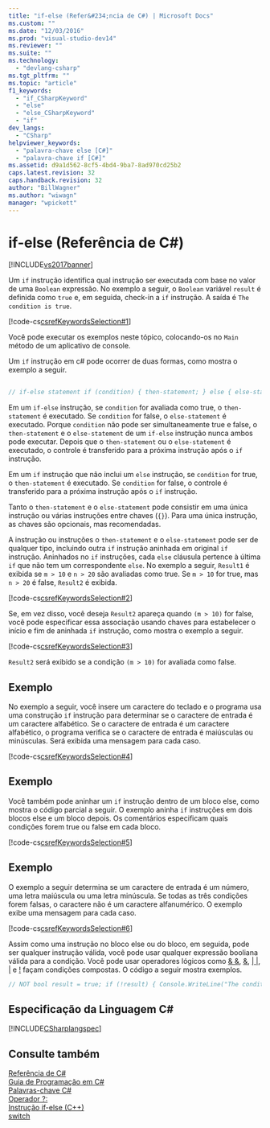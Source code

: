 ```yaml
---
title: "if-else (Refer&#234;ncia de C#) | Microsoft Docs"
ms.custom: ""
ms.date: "12/03/2016"
ms.prod: "visual-studio-dev14"
ms.reviewer: ""
ms.suite: ""
ms.technology: 
  - "devlang-csharp"
ms.tgt_pltfrm: ""
ms.topic: "article"
f1_keywords: 
  - "if_CSharpKeyword"
  - "else"
  - "else_CSharpKeyword"
  - "if"
dev_langs: 
  - "CSharp"
helpviewer_keywords: 
  - "palavra-chave else [C#]"
  - "palavra-chave if [C#]"
ms.assetid: d9a1d562-8cf5-4bd4-9ba7-8ad970cd25b2
caps.latest.revision: 32
caps.handback.revision: 32
author: "BillWagner"
ms.author: "wiwagn"
manager: "wpickett"
---
```

# if-else (Refer&#234;ncia de C#)
[!INCLUDE[vs2017banner](../../../csharp/includes/vs2017banner.md)]

Um `if` instrução identifica qual instrução ser executada com base no valor de uma `Boolean` expressão. No exemplo a seguir, o `Boolean` variável `result` é definida como `true` e, em seguida, check\-in a `if` instrução. A saída é `The condition is true`.  
  
 [!code-cs[csrefKeywordsSelection#1](../../../csharp/language-reference/keywords/codesnippet/CSharp/if-else_1.cs)]  
  
 Você pode executar os exemplos neste tópico, colocando\-os no `Main` método de um aplicativo de console.  
  
 Um `if` instrução em c\# pode ocorrer de duas formas, como mostra o exemplo a seguir.  
  
```c#  
  
// if-else statement if (condition) { then-statement; } else { else-statement; } // Next statement in the program. // if statement without an else if (condition) { then-statement; } // Next statement in the program.  
```  
  
 Em um `if-else` instrução, se `condition` for avaliada como true, o `then-statement` é executado. Se `condition` for false, o `else-statement` é executado. Porque `condition` não pode ser simultaneamente true e false, o `then-statement` e o `else-statement` de um `if-else` instrução nunca ambos pode executar. Depois que o `then-statement` ou o `else-statement` é executado, o controle é transferido para a próxima instrução após o `if` instrução.  
  
 Em um `if` instrução que não inclui um `else` instrução, se `condition` for true, o `then-statement` é executado. Se `condition` for false, o controle é transferido para a próxima instrução após o `if` instrução.  
  
 Tanto o `then-statement` e o `else-statement` pode consistir em uma única instrução ou várias instruções entre chaves \(`{}`\). Para uma única instrução, as chaves são opcionais, mas recomendadas.  
  
 A instrução ou instruções o `then-statement` e o `else-statement` pode ser de qualquer tipo, incluindo outra `if` instrução aninhada em original `if` instrução. Aninhados no `if` instruções, cada `else` cláusula pertence à última `if` que não tem um correspondente `else`. No exemplo a seguir, `Result1` é exibida se `m > 10` e `n > 20` são avaliadas como true. Se `m > 10` for true, mas `n > 20` é false, `Result2` é exibida.  
  
 [!code-cs[csrefKeywordsSelection#2](../../../csharp/language-reference/keywords/codesnippet/CSharp/if-else_2.cs)]  
  
 Se, em vez disso, você deseja `Result2` apareça quando `(m > 10)` for false, você pode especificar essa associação usando chaves para estabelecer o início e fim de aninhada `if` instrução, como mostra o exemplo a seguir.  
  
 [!code-cs[csrefKeywordsSelection#3](../../../csharp/language-reference/keywords/codesnippet/CSharp/if-else_3.cs)]  
  
 `Result2` será exibido se a condição `(m > 10)` for avaliada como false.  
  
## Exemplo  
 No exemplo a seguir, você insere um caractere do teclado e o programa usa uma construção `if` instrução para determinar se o caractere de entrada é um caractere alfabético. Se o caractere de entrada é um caractere alfabético, o programa verifica se o caractere de entrada é maiúsculas ou minúsculas. Será exibida uma mensagem para cada caso.  
  
 [!code-cs[csrefKeywordsSelection#4](../../../csharp/language-reference/keywords/codesnippet/CSharp/if-else_4.cs)]  
  
## Exemplo  
 Você também pode aninhar um `if` instrução dentro de um bloco else, como mostra o código parcial a seguir. O exemplo aninha `if` instruções em dois blocos else e um bloco depois. Os comentários especificam quais condições forem true ou false em cada bloco.  
  
 [!code-cs[csrefKeywordsSelection#5](../../../csharp/language-reference/keywords/codesnippet/CSharp/if-else_5.cs)]  
  
## Exemplo  
 O exemplo a seguir determina se um caractere de entrada é um número, uma letra maiúscula ou uma letra minúscula. Se todas as três condições forem falsas, o caractere não é um caractere alfanumérico. O exemplo exibe uma mensagem para cada caso.  
  
 [!code-cs[csrefKeywordsSelection#6](../../../csharp/language-reference/keywords/codesnippet/CSharp/if-else_6.cs)]  
  
 Assim como uma instrução no bloco else ou do bloco, em seguida, pode ser qualquer instrução válida, você pode usar qualquer expressão booliana válida para a condição. Você pode usar operadores lógicos como [& &](../../../csharp/language-reference/operators/conditional-and-operator.md), [&](../../../visual-basic/language-reference/operators/and-operator.md), [&#124; &#124;](../../../csharp/language-reference/operators/conditional-or-operator.md), [&#124;](../../../csharp/language-reference/operators/or-operator.md) e [\!](../../../csharp/language-reference/operators/logical-negation-operator.md) façam condições compostas. O código a seguir mostra exemplos.  
  
```c#  
// NOT bool result = true; if (!result) { Console.WriteLine("The condition is true (result is false)."); } else { Console.WriteLine("The condition is false (result is true)."); } // Short-circuit AND int m = 9; int n = 7; int p = 5; if (m >= n && m >= p) { Console.WriteLine("Nothing is larger than m."); } // AND and NOT if (m >= n && !(p > m)) { Console.WriteLine("Nothing is larger than m."); } // Short-circuit OR if (m > n || m > p) { Console.WriteLine("m isn't the smallest."); } // NOT and OR m = 4; if (!(m >= n || m >= p)) { Console.WriteLine("Now m is the smallest."); } // Output: // The condition is false (result is true). // Nothing is larger than m. // Nothing is larger than m. // m isn't the smallest. // Now m is the smallest.  
```  
  
## Especificação da Linguagem C\#  
 [!INCLUDE[CSharplangspec](../../../csharp/language-reference/keywords/includes/csharplangspec_md.md)]  
  
## Consulte também  
 [Referência de C\#](../../../csharp/language-reference/index.md)   
 [Guia de Programação em C\#](../../../csharp/programming-guide/index.md)   
 [Palavras\-chave C\#](../../../csharp/language-reference/keywords/index.md)   
 [Operador ?:](../../../csharp/language-reference/operators/conditional-operator.md)   
 [Instrução if\-else \(C\+\+\)](/visual-cpp/cpp/if-else-statement-cpp)   
 [switch](../../../csharp/language-reference/keywords/switch.md)